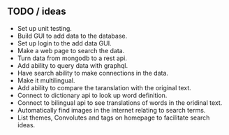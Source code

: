## TODO / ideas

- Set up unit testing.
- Build GUI to add data to the database.
- Set up login to the add data GUI.
- Make a web page to search the data.
- Turn data from mongodb to a rest api.
- Add ability to query data with graphql.
- Have search ability to make connections in the data.
- Make it multilingual.
- Add ability to compare the taranslation with the original text.
- Connect to dictionary api to look up word definition.
- Connect to bilingual api to see translations of words in the oridinal text.
- Automatically find images in the internet relating to search terms.
- List themes, Convolutes and tags on homepage to facilitate search ideas.
